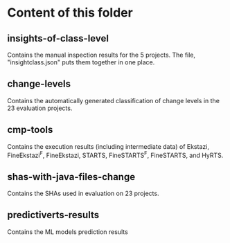 # Content of this folder 

## insights-of-class-level
Contains the manual inspection results for the 5 projects. The file,
"insightclass.json" puts them together in one place.

## change-levels
Contains the automatically generated classification of change levels
in the 23 evaluation projects.

## cmp-tools
Contains the execution results (including intermediate data) of
Ekstazi, FineEkstazi<sup>F</sup>, FineEkstazi, STARTS,
FineSTARTS<sup>F</sup>, FineSTARTS, and HyRTS.

## shas-with-java-files-change
Contains the SHAs used in evaluation on 23 projects.

## predictiverts-results
Contains the ML models prediction results